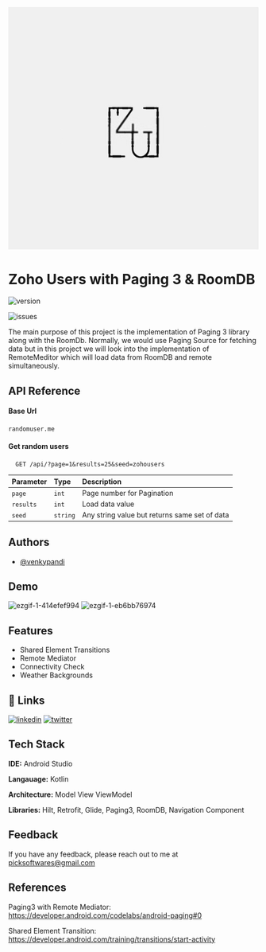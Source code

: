 
![Logo](https://raw.githubusercontent.com/venkypandi/ZohoUsers/master/app/src/main/res/drawable/logo.jpg)


# Zoho Users with Paging 3 & RoomDB
![version](https://img.shields.io/badge/version-1.0.0-green) 

![issues](https://img.shields.io/github/issues/venkypandi/ZohoUsers)

The main purpose of this project is the implementation of Paging 3 library 
along with the RoomDb. Normally, we would use Paging Source for
fetching data but in this project we will look into the implementation of 
RemoteMeditor which will load data from RoomDB and remote simultaneously.
## API Reference

#### Base Url

```http
randomuser.me
```

#### Get random users
```http
  GET /api/?page=1&results=25&seed=zohousers
```

| Parameter | Type     | Description                |
| :-------- | :------- | :------------------------- |
| `page` | `int` | Page number for Pagination |
| `results` | `int` | Load data value |
| `seed` | `string` | Any string value but returns same set of data |


## Authors

- [@venkypandi](https://www.github.com/venkypandi)


## Demo

![ezgif-1-414efef994](https://user-images.githubusercontent.com/24727889/170947705-f2c1ae26-84d8-44e7-aae1-83c9dd77523d.gif)
![ezgif-1-eb6bb76974](https://user-images.githubusercontent.com/24727889/170962124-613e15f5-6eda-475c-939f-1fae9a9ebd3b.gif)

## Features

- Shared Element Transitions
- Remote Mediator
- Connectivity Check
- Weather Backgrounds


## 🔗 Links
[![linkedin](https://img.shields.io/badge/linkedin-0A66C2?style=for-the-badge&logo=linkedin&logoColor=white)](https://www.linkedin.com/in/venkatesh-pandian-8143b4a1/)
[![twitter](https://img.shields.io/badge/twitter-1DA1F2?style=for-the-badge&logo=twitter&logoColor=white)](https://twitter.com/cryptolabindia)


## Tech Stack

**IDE:** Android Studio

**Langauage:** Kotlin

**Architecture:** Model View ViewModel

**Libraries:** Hilt, Retrofit, Glide, Paging3, RoomDB, Navigation Component


## Feedback

If you have any feedback, please reach out to me at picksoftwares@gmail.com



## References

Paging3 with Remote Mediator: https://developer.android.com/codelabs/android-paging#0

Shared Element Transition: https://developer.android.com/training/transitions/start-activity



